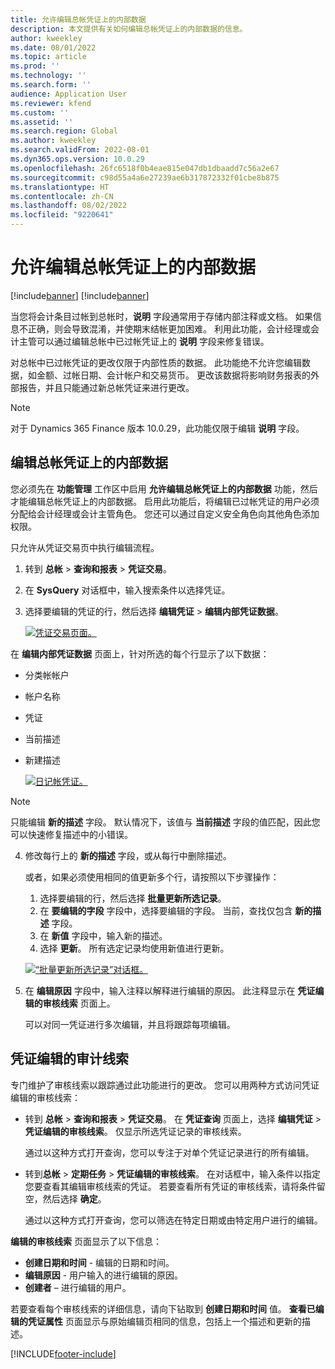 ```yaml
---
title: 允许编辑总帐凭证上的内部数据
description: 本文提供有关如何编辑总帐凭证上的内部数据的信息。
author: kweekley
ms.date: 08/01/2022
ms.topic: article
ms.prod: ''
ms.technology: ''
ms.search.form: ''
audience: Application User
ms.reviewer: kfend
ms.custom: ''
ms.assetid: ''
ms.search.region: Global
ms.author: kweekley
ms.search.validFrom: 2022-08-01
ms.dyn365.ops.version: 10.0.29
ms.openlocfilehash: 26fc6518f0b4eae815e047db1dbaadd7c56a2e67
ms.sourcegitcommit: c98d55a4a6e27239ae6b317872332f01cbe8b875
ms.translationtype: HT
ms.contentlocale: zh-CN
ms.lasthandoff: 08/02/2022
ms.locfileid: "9220641"
---
```

# <a name="allow-edits-to-internal-data-on-general-ledger-vouchers"></a>允许编辑总帐凭证上的内部数据

[!include[banner](../includes/banner.md)]
[!include[banner](../includes/preview-banner.md)]


当您将会计条目过帐到总帐时，**说明** 字段通常用于存储内部注释或文档。 如果信息不正确，则会导致混淆，并使期末结帐更加困难。 利用此功能，会计经理或会计主管可以通过编辑总帐中已过帐凭证上的 **说明** 字段来修复错误。

对总帐中已过帐凭证的更改仅限于内部性质的数据。 此功能绝不允许您编辑数据，如金额、过帐日期、会计帐户和交易货币。 更改该数据将影响财务报表的外部报告，并且只能通过新总帐凭证来进行更改。

> [!NOTE]
> 对于 Dynamics 365 Finance 版本 10.0.29，此功能仅限于编辑 **说明** 字段。

## <a name="edit-internal-data-on-general-ledger-vouchers"></a>编辑总帐凭证上的内部数据

您必须先在 **功能管理** 工作区中启用 **允许编辑总帐凭证上的内部数据** 功能，然后才能编辑总帐凭证上的内部数据。
启用此功能后，将编辑已过帐凭证的用户必须分配给会计经理或会计主管角色。 您还可以通过自定义安全角色向其他角色添加权限。

只允许从凭证交易页中执行编辑流程。

1. 转到 **总帐** > **查询和报表** > **凭证交易**。
2. 在 **SysQuery** 对话框中，输入搜索条件以选择凭证。
3. 选择要编辑的凭证的行，然后选择 **编辑凭证** > **编辑内部凭证数据**。

    [![凭证交易页面。](./media/voucher-transactions-page.png)](./media/voucher-transactions-page.png)
    
在 **编辑内部凭证数据** 页面上，针对所选的每个行显示了以下数据：
  
  - 分类帐帐户
  - 帐户名称
  - 凭证
  - 当前描述
  - 新建描述

    [![日记帐凭证。](./media/edit-internal-voucher-data.png)](./media/edit-internal-voucher-data.png)
    
> [!NOTE]
> 只能编辑 **新的描述** 字段。 默认情况下，该值与 **当前描述** 字段的值匹配，因此您可以快速修复描述中的小错误。

4. 修改每行上的 **新的描述** 字段，或从每行中删除描述。

   或者，如果必须使用相同的值更新多个行，请按照以下步骤操作：

      1. 选择要编辑的行，然后选择 **批量更新所选记录**。
      2. 在 **要编辑的字段** 字段中，选择要编辑的字段。 当前，查找仅包含 **新的描述** 字段。
      3. 在 **新值** 字段中，输入新的描述。
      4. 选择 **更新**。 所有选定记录均使用新值进行更新。

      [![“批量更新所选记录”对话框。](./media/bulk-update-selected-records.png)](./media/bulk-update-selected-records.png)
    
5. 在 **编辑原因** 字段中，输入注释以解释进行编辑的原因。 此注释显示在 **凭证编辑的审核线索** 页面上。

   可以对同一凭证进行多次编辑，并且将跟踪每项编辑。

## <a name="audit-trail-of-voucher-edits"></a>凭证编辑的审计线索

专门维护了审核线索以跟踪通过此功能进行的更改。 您可以用两种方式访问凭证编辑的审核线索：

  - 转到 **总帐** > **查询和报表** > **凭证交易**。 在 **凭证查询** 页面上，选择 **编辑凭证** > **凭证编辑的审核线索**。 仅显示所选凭证记录的审核线索。 
   
    通过以这种方式打开查询，您可以专注于对单个凭证记录进行的所有编辑。
  
  - 转到**总帐** > **定期任务** > **凭证编辑的审核线索**。 在对话框中，输入条件以指定您要查看其编辑审核线索的凭证。 若要查看所有凭证的审核线索，请将条件留空，然后选择 **确定**。 
    
    通过以这种方式打开查询，您可以筛选在特定日期或由特定用户进行的编辑。

**编辑的审核线索** 页面显示了以下信息：

- **创建日期和时间** - 编辑的日期和时间。
- **编辑原因** - 用户输入的进行编辑的原因。
- **创建者** – 进行编辑的用户。

若要查看每个审核线索的详细信息，请向下钻取到 **创建日期和时间** 值。 **查看已编辑的凭证属性** 页面显示与原始编辑页相同的信息，包括上一个描述和更新的描述。


[!INCLUDE[footer-include](../../includes/footer-banner.md)]
